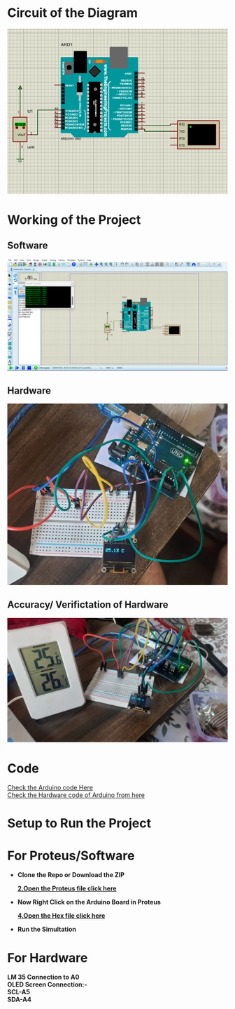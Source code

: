 # Circuit of the Diagram

<img src='./img/circuit.png'>

<br>

# Working of the Project

## Software

<img src='./img/working.png'>


## Hardware
<img src='./img/hardware.jpg'>


## Accuracy/ Verifictation of Hardware
<img src='./img/accuracy.jpg'>

<br>

# Code

[ Check the Arduino  code Here ](./Temp/Temp.ino)
<br>
[Check the Hardware  code of Arduino from here](lm35&oled.ino)


# Setup to Run the Project

# For Proteus/Software

<ul>
<li><b>Clone the Repo or Download the ZIP </li>

  [ 2.Open the Proteus file  click here](Temp-Setup.pdsprj) 



<li> Now Right Click on the Arduino Board in Proteus  </li>

[ 4.Open the Hex file  click here](./Temp/build/arduino.avr.uno/Temp.ino.hex) 

<li>Run the Simultation</li>
</ul>

# For Hardware

LM 35 Connection to A0
<br>
OLED  Screen Connection:-
<br>
SCL-A5
<br>
SDA-A4


